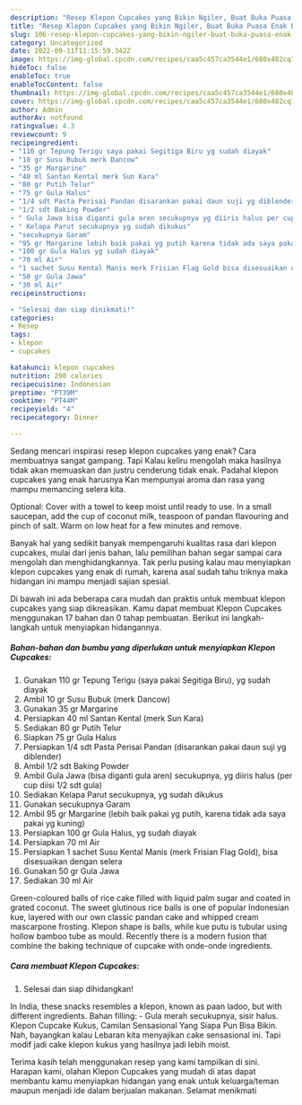 ```yaml
---
description: "Resep Klepon Cupcakes yang Bikin Ngiler, Buat Buka Puasa Enak Banget"
title: "Resep Klepon Cupcakes yang Bikin Ngiler, Buat Buka Puasa Enak Banget"
slug: 106-resep-klepon-cupcakes-yang-bikin-ngiler-buat-buka-puasa-enak-banget
category: Uncategorized
date: 2022-09-11T11:15:59.342Z
image: https://img-global.cpcdn.com/recipes/caa5c457ca3544e1/680x482cq70/klepon-cupcakes-foto-resep-utama.jpg
hideToc: false
enableToc: true
enableTocContent: false
thumbnail: https://img-global.cpcdn.com/recipes/caa5c457ca3544e1/680x482cq70/klepon-cupcakes-foto-resep-utama.jpg
cover: https://img-global.cpcdn.com/recipes/caa5c457ca3544e1/680x482cq70/klepon-cupcakes-foto-resep-utama.jpg
author: Admin
authorAv: notfound
ratingvalue: 4.3
reviewcount: 9
recipeingredient:
- "110 gr Tepung Terigu saya pakai Segitiga Biru yg sudah diayak"
- "10 gr Susu Bubuk merk Dancow"
- "35 gr Margarine"
- "40 ml Santan Kental merk Sun Kara"
- "80 gr Putih Telur"
- "75 gr Gula Halus"
- "1/4 sdt Pasta Perisai Pandan disarankan pakai daun suji yg diblender"
- "1/2 sdt Baking Powder"
- " Gula Jawa bisa diganti gula aren secukupnya yg diiris halus per cup diisi 12 sdt gula"
- " Kelapa Parut secukupnya yg sudah dikukus"
- "secukupnya Garam"
- "95 gr Margarine lebih baik pakai yg putih karena tidak ada saya pakai yg kuning"
- "100 gr Gula Halus yg sudah diayak"
- "70 ml Air"
- "1 sachet Susu Kental Manis merk Frisian Flag Gold bisa disesuaikan dengan selera"
- "50 gr Gula Jawa"
- "30 ml Air"
recipeinstructions:

- "Selesai dan siap dinikmati!"
categories:
- Resep
tags:
- klepon
- cupcakes

katakunci: klepon cupcakes 
nutrition: 298 calories
recipecuisine: Indonesian
preptime: "PT39M"
cooktime: "PT44M"
recipeyield: "4"
recipecategory: Dinner

---
```



Sedang mencari inspirasi resep klepon cupcakes yang enak? Cara membuatnya sangat gampang. Tapi Kalau keliru mengolah maka hasilnya tidak akan memuaskan dan justru cenderung tidak enak. Padahal klepon cupcakes yang enak harusnya Kan mempunyai aroma dan rasa yang mampu memancing selera kita.


Optional: Cover with a towel to keep moist until ready to use. In a small saucepan, add the cup of coconut milk, teaspoon of pandan flavouring and pinch of salt. Warm on low heat for a few minutes and remove.

Banyak hal yang sedikit banyak mempengaruhi kualitas rasa dari klepon cupcakes, mulai dari jenis bahan, lalu pemilihan bahan segar sampai cara mengolah dan menghidangkannya. Tak perlu pusing kalau mau menyiapkan klepon cupcakes yang enak di rumah, karena asal sudah tahu triknya maka hidangan ini mampu menjadi sajian spesial.


Di bawah ini ada beberapa cara mudah dan praktis untuk membuat klepon cupcakes yang siap dikreasikan. Kamu dapat membuat Klepon Cupcakes menggunakan 17 bahan dan 0 tahap pembuatan. Berikut ini langkah-langkah untuk menyiapkan hidangannya.

<!--inarticleads1-->

##### Bahan-bahan dan bumbu yang diperlukan untuk menyiapkan Klepon Cupcakes:

1. Gunakan 110 gr Tepung Terigu (saya pakai Segitiga Biru), yg sudah diayak
1. Ambil 10 gr Susu Bubuk (merk Dancow)
1. Gunakan 35 gr Margarine
1. Persiapkan 40 ml Santan Kental (merk Sun Kara)
1. Sediakan 80 gr Putih Telur
1. Siapkan 75 gr Gula Halus
1. Persiapkan 1/4 sdt Pasta Perisai Pandan (disarankan pakai daun suji yg diblender)
1. Ambil 1/2 sdt Baking Powder
1. Ambil  Gula Jawa (bisa diganti gula aren) secukupnya, yg diiris halus (per cup diisi 1/2 sdt gula)
1. Sediakan  Kelapa Parut secukupnya, yg sudah dikukus
1. Gunakan secukupnya Garam
1. Ambil 95 gr Margarine (lebih baik pakai yg putih, karena tidak ada saya pakai yg kuning)
1. Persiapkan 100 gr Gula Halus, yg sudah diayak
1. Persiapkan 70 ml Air
1. Persiapkan 1 sachet Susu Kental Manis (merk Frisian Flag Gold), bisa disesuaikan dengan selera
1. Gunakan 50 gr Gula Jawa
1. Sediakan 30 ml Air


Green-coloured balls of rice cake filled with liquid palm sugar and coated in grated coconut. The sweet glutinous rice balls is one of popular Indonesian kue, layered with our own classic pandan cake and whipped cream mascarpone frosting. Klepon shape is balls, while kue putu is tubular using hollow bamboo tube as mould. Recently there is a modern fusion that combine the baking technique of cupcake with onde-onde ingredients. 

<!--inarticleads2-->

##### Cara membuat Klepon Cupcakes:


1. Selesai dan siap dihidangkan!

In India, these snacks resembles a klepon, known as paan ladoo, but with different ingredients. Bahan filling: - Gula merah secukupnya, sisir halus. Klepon Cupcake Kukus, Camilan Sensasional Yang Siapa Pun Bisa Bikin. Nah, bayangkan kalau Lebaran kita menyajikan cake sensasional ini. Tapi modif jadi cake klepon kukus yang hasilnya jadi lebih moist. 

Terima kasih telah menggunakan resep yang kami tampilkan di sini. Harapan kami, olahan Klepon Cupcakes yang mudah di atas dapat membantu kamu menyiapkan hidangan yang enak untuk keluarga/teman maupun menjadi ide dalam berjualan makanan. Selamat menikmati
